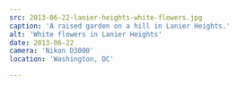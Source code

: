 ```yaml
---
src: 2013-06-22-lanier-heights-white-flowers.jpg
caption: 'A raised garden on a hill in Lanier Heights.'
alt: 'White flowers in Lanier Heights'
date: 2013-06-22
camera: 'Nikon D3000'
location: 'Washington, DC'

---
```

